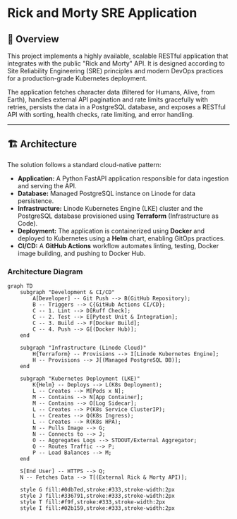 # Rick and Morty SRE Application

## 🚀 Overview

This project implements a highly available, scalable RESTful application that integrates with the public "Rick and Morty" API. It is designed according to Site Reliability Engineering (SRE) principles and modern DevOps practices for a production-grade Kubernetes deployment.

The application fetches character data (filtered for Humans, Alive, from Earth), handles external API pagination and rate limits gracefully with retries, persists the data in a PostgreSQL database, and exposes a RESTful API with sorting, health checks, rate limiting, and error handling.

---

## 🏗️ Architecture

The solution follows a standard cloud-native pattern:

* **Application:** A Python FastAPI application responsible for data ingestion and serving the API.
* **Database:** Managed PostgreSQL instance on Linode for data persistence.
* **Infrastructure:** Linode Kubernetes Engine (LKE) cluster and the PostgreSQL database provisioned using **Terraform** (Infrastructure as Code).
* **Deployment:** The application is containerized using **Docker** and deployed to Kubernetes using a **Helm** chart, enabling GitOps practices.
* **CI/CD:** A **GitHub Actions** workflow automates linting, testing, Docker image building, and pushing to Docker Hub.

### Architecture Diagram

```mermaid
graph TD
    subgraph "Development & CI/CD"
        A[Developer] -- Git Push --> B(GitHub Repository);
        B -- Triggers --> C{GitHub Actions CI/CD};
        C -- 1. Lint --> D[Ruff Check];
        C -- 2. Test --> E[Pytest Unit & Integration];
        C -- 3. Build --> F[Docker Build];
        C -- 4. Push --> G[(Docker Hub)];
    end

    subgraph "Infrastructure (Linode Cloud)"
        H{Terraform} -- Provisions --> I[Linode Kubernetes Engine];
        H -- Provisions --> J[(Managed PostgreSQL DB)];
    end

    subgraph "Kubernetes Deployment (LKE)"
        K{Helm} -- Deploys --> L(K8s Deployment);
        L -- Creates --> M[Pods x N];
        M -- Contains --> N[App Container];
        M -- Contains --> O[Log Sidecar];
        L -- Creates --> P(K8s Service ClusterIP);
        L -- Creates --> Q(K8s Ingress);
        L -- Creates --> R(K8s HPA);
        N -- Pulls Image --> G;
        N -- Connects to --> J;
        O -- Aggregates Logs --> STDOUT/External Aggregator;
        Q -- Routes Traffic --> P;
        P -- Load Balances --> M;
    end

    S[End User] -- HTTPS --> Q;
    N -- Fetches Data --> T[(External Rick & Morty API)];

    style G fill:#0db7ed,stroke:#333,stroke-width:2px
    style J fill:#336791,stroke:#333,stroke-width:2px
    style T fill:#f9f,stroke:#333,stroke-width:2px
    style I fill:#02b159,stroke:#333,stroke-width:2px